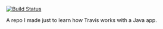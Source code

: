 [![Build Status](https://travis-ci.org/mikecon94/TravisTest.svg?branch=master)](https://travis-ci.org/mikecon94/TravisTest)

A repo I made just to learn how Travis works with a Java app.

